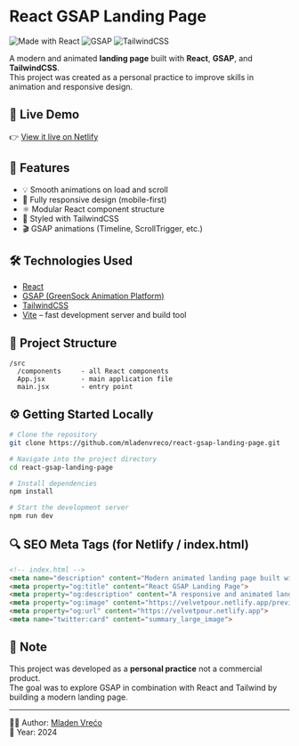 
# React GSAP Landing Page

![Made with React](https://img.shields.io/badge/Made%20with-React-61DAFB?logo=react)
![GSAP](https://img.shields.io/badge/Animations-GSAP-88CE02?logo=greensock)
![TailwindCSS](https://img.shields.io/badge/Styled%20with-TailwindCSS-38B2AC?logo=tailwindcss)

A modern and animated **landing page** built with **React**, **GSAP**, and **TailwindCSS**.  
This project was created as a personal practice to improve skills in animation and responsive design.

## 🔗 Live Demo

👉 [View it live on Netlify](https://velvetpour.netlify.app/)

## 🎯 Features

- 💡 Smooth animations on load and scroll
- 📱 Fully responsive design (mobile-first)
- ⚛️ Modular React component structure
- 🎨 Styled with TailwindCSS
- 🎬 GSAP animations (Timeline, ScrollTrigger, etc.)

## 🛠️ Technologies Used

- [React](https://reactjs.org/)
- [GSAP (GreenSock Animation Platform)](https://greensock.com/gsap/)
- [TailwindCSS](https://tailwindcss.com/)
- [Vite](https://vitejs.dev/) – fast development server and build tool

## 📁 Project Structure

```
/src
  /components     - all React components
  App.jsx         - main application file
  main.jsx        - entry point
```

## ⚙️ Getting Started Locally

```bash
# Clone the repository
git clone https://github.com/mladenvreco/react-gsap-landing-page.git

# Navigate into the project directory
cd react-gsap-landing-page

# Install dependencies
npm install

# Start the development server
npm run dev
```

## 🔍 SEO Meta Tags (for Netlify / index.html)

```html
<!-- index.html -->
<meta name="description" content="Modern animated landing page built with React, GSAP and TailwindCSS. Created by Mladen Vrećo.">
<meta property="og:title" content="React GSAP Landing Page">
<meta property="og:description" content="A responsive and animated landing page created using React, GSAP and TailwindCSS.">
<meta property="og:image" content="https://velvetpour.netlify.app/preview.jpg">
<meta property="og:url" content="https://velvetpour.netlify.app">
<meta name="twitter:card" content="summary_large_image">
```

## 📌 Note

This project was developed as a **personal practice**  not a commercial product.  
The goal was to explore GSAP in combination with React and Tailwind by building a modern landing page.

---

👨‍💻 Author: [Mladen Vrećo](https://vreco.vercel.app/)  
📅 Year: 2024  

